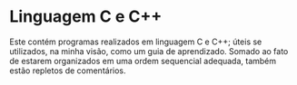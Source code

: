 # Linguagem C e C++
Este contém programas realizados em linguagem C e C++; úteis se utilizados, na minha visão, como um guia de aprendizado. 
Somado ao fato de estarem organizados em uma ordem sequencial adequada, também estão repletos de comentários.
